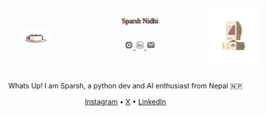 <link href="https://fonts.googleapis.com/css2?family=Press+Start+2P&display=swap" rel="stylesheet">
<div style="display: flex; justify-content: space-between; align-items: center; padding: 2em 3em;flex-wrap: no-wrap; gap: 1em; ">
  
  <div style="flex: 1; min-width: 100px;">
    <img width="60" height="30" src="./assets/coffee.gif" />
  </div>

  <div style="
    flex: 2; text-align: center; min-width: 250px;">
    <a href="https://chocolatewafer.github.io/" style="
      font-family: 'Press Start 2P', cursive;
      font-size: 14px;
      color:rgba(93, 34, 25, 0.97);
      text-shadow: 1px 1px 2px black;
      text-decoration: none;">Sparsh Nidhi</a>
    <br><br>
    <p>
      <a href="https://www.instagram.com/high_on_caffiene">
        <img width="18" height="18" src="./assets/instagram.svg" />
      </a>
      <a href="https://www.linkedin.com/in/sparsh-nidhi-74381915a ">
        <img width="18" height="18" src="./assets/linkedin.svg" alt="linkedin"/>
      </a>
      <a href="mailto:sparsh123nidhi@gmail.com">
        <img width="18" height="18" src="./assets/email.svg" />
      </a>
    </p>
  </div>

  <div style="flex: 1; min-width: 100px; ">
    <img width="200" height="120" src="./assets/retro-pc-brown.gif" />
  </div>
</div>

<div style="text-align: center;">    
    Whats Up! I am Sparsh, a python dev and AI enthusiast from Nepal 🇳🇵

  <p>
    <a href="">Instagram</a> • 
    <a href="">X</a> • 
    <a href="">LinkedIn</a>
  </p>
  <br>
  <br>
</div>

<!--
**chocolatewafer/chocolatewafer** is a ✨ _special_ ✨ repository because its `README.md` (this file) appears on your GitHub profile.

Here are some ideas to get you started:

- 🔭 I’m currently working on ...
- 🌱 I’m currently learning ...
- 👯 I’m looking to collaborate on ...
- 🤔 I’m looking for help with ...
- 💬 Ask me about ...
- 📫 How to reach me: ...
- 😄 Pronouns: ...
- ⚡ Fun fact: ...
-->

